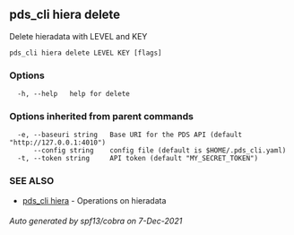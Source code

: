 ## pds_cli hiera delete

Delete hieradata with LEVEL and KEY

```
pds_cli hiera delete LEVEL KEY [flags]
```

### Options

```
  -h, --help   help for delete
```

### Options inherited from parent commands

```
  -e, --baseuri string   Base URI for the PDS API (default "http://127.0.0.1:4010")
      --config string    config file (default is $HOME/.pds_cli.yaml)
  -t, --token string     API token (default "MY_SECRET_TOKEN")
```

### SEE ALSO

* [pds_cli hiera](pds_cli_hiera.md)	 - Operations on hieradata

###### Auto generated by spf13/cobra on 7-Dec-2021
